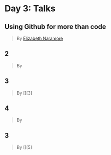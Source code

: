 # Day 3: Talks

## Using Github for more than code

> By [Elizabeth Naramore][1]



## 2

> By [][2]



## 3

> By [][3]



## 4

> By [][4]



## 3

> By [][5]




[1]: https://twitter.com/ElizabethN
[2]: 
[3]: 
[4]: 
[5]: 